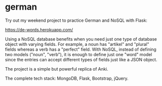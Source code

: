 # german

Try out my weekend project to practice German and NoSQL with Flask:

https://de-words.herokuapp.com/

Using a NoSQL database benefits when you need just one type of database object with varying fields. For example, a noun has "artikel" and "plural" fields whereas a verb has a "perfect" field. With NoSQL, instead of defining two models ("noun", "verb"), it is enough to define just one "word" model since the entries can accept different types of fields just like a JSON object.

The project is a simple but powerful replica of Anki.

The complete tech stack: MongoDB, Flask, Bootstrap, jQuery.
